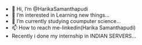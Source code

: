 - 👋 Hi, I’m @HarikaSamanthapudi
- 👀 I’m interested in Learning new things...
- 🌱 I’m currently studying coumputer science...
- 📫 How to reach me-linkedin(Harika Samanthapudi)
- Recently i done my internship in INDIAN SERVERS...


<!---
HarikaSamanthapudi/HarikaSamanthapudi is a ✨ special ✨ repository because its `README.md` (this file) appears on your GitHub profile.
You can click the Preview link to take a look at your changes.
--->
